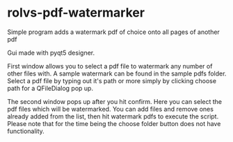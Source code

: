 # rolvs-pdf-watermarker
Simple program adds a watermark pdf of choice onto all pages of another pdf

Gui made with pyqt5 designer.

First window allows you to select a pdf file to watermark any number of other files with. A sample watermark can be found in the sample pdfs folder.
Select a pdf file by typing out it's path or more simply by clicking choose path for a QFileDialog pop up.

The second window pops up after you hit confirm. Here you can select the pdf files which will be watermarked.
You can add files and remove ones already added from the list, then hit watermark pdfs to execute the script.
Please note that for the time being the choose folder button does not have functionality.

